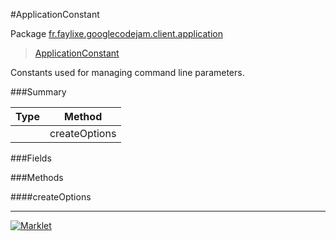 #ApplicationConstant

Package [fr.faylixe.googlecodejam.client.application](https://github.com/Faylixe/googlecodejam-client/blob/master/fr/faylixe/googlecodejam/client/application)<br>
 > [ApplicationConstant](https://github.com/Faylixe/googlecodejam-client/blob/master/javadoc/fr/faylixe/googlecodejam/client/application/ApplicationConstant.md)

<p>Constants used for managing command
 line parameters.</p>

###Summary


| Type | Method |
| --- | --- |
|  | createOptions |

###Fields


###Methods

####createOptions


---
[![Marklet](https://img.shields.io/badge/Generated%20by-Marklet-green.svg)](https://github.com/Faylixe/marklet)